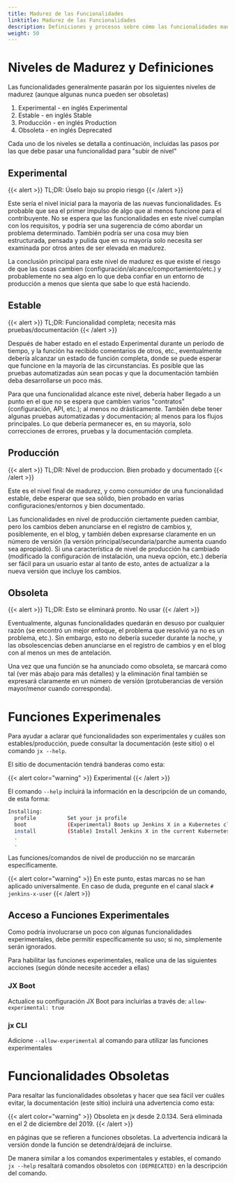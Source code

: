 ```yaml
---
title: Madurez de las Funcionalidades
linktitle: Madurez de las Funcionalidades
description: Definiciones y procesos sobre cómo las funcionalidades maduran o son obsoletas
weight: 50
---
```


# Niveles de Madurez y Definiciones

Las funcionalidades generalmente pasarán por los siguientes niveles de madurez (aunque algunas nunca pueden ser obsoletas)

1. Experimental - en inglés Experimental
2. Estable - en inglés Stable
3. Producción - en inglés Production
4. Obsoleta - en inglés Deprecated

Cada uno de los niveles se detalla a continuación, incluidas las pasos por las que debe pasar una funcionalidad para "subir de nivel"

## Experimental

{{< alert >}}
TL;DR: Úselo bajo su propio riesgo
{{< /alert >}}

Este sería el nivel inicial para la mayoría de las nuevas funcionalidades. Es probable que sea el primer impulso de algo que al menos funcione para el contribuyente. No se espera que las funcionalidades en este nivel cumplan con los requisitos, y podría ser una sugerencia de cómo abordar un problema determinado. También podría ser una cosa muy bien estructurada, pensada y pulida que en su mayoría solo necesita ser examinada por otros antes de ser elevada en madurez.

La conclusión principal para este nivel de madurez es que existe el riesgo de que las cosas cambien (configuración/alcance/comportamiento/etc.) y probablemente no sea algo en lo que deba confiar en un entorno de producción a menos que sienta que sabe lo que está haciendo.

## Estable

{{< alert >}}
TL;DR: Funcionalidad completa; necesita más pruebas/documentación
{{< /alert >}}

Después de haber estado en el estado Experimental durante un período de tiempo, y la función ha recibido comentarios de otros, etc., eventualmente debería alcanzar un estado de función completa, donde se puede esperar que funcione en la mayoría de las circunstancias. Es posible que las pruebas automatizadas aún sean pocas y que la documentación también deba desarrollarse un poco más.

Para que una funcionalidad alcance este nivel, debería haber llegado a un punto en el que no se espera que cambien varios "contratos" (configuración, API, etc.); al menos no drásticamente. También debe tener algunas pruebas automatizadas y documentación; al menos para los flujos principales. Lo que debería permanecer es, en su mayoría, solo correcciones de errores, pruebas y la documentación completa.

## Producción

{{< alert >}}
TL;DR: Nivel de produccion. Bien probado y documentado
{{< /alert >}}

Este es el nivel final de madurez, y como consumidor de una funcionalidad estable, debe esperar que sea sólido, bien probado en varias configuraciones/entornos y bien documentado.

Las funcionalidades en nivel de producción ciertamente pueden cambiar, pero los cambios deben anunciarse en el registro de cambios y, posiblemente, en el blog, y también deben expresarse claramente en un número de versión (la versión principal/secundaria/parche aumenta cuando sea apropiado). Si una característica de nivel de producción ha cambiado (modificado la configuración de instalación, una nueva opción, etc.) debería ser fácil para un usuario estar al tanto de esto, antes de actualizar a la nueva versión que incluye los cambios.

## Obsoleta

{{< alert >}}
TL;DR: Esto se eliminará pronto. No usar
{{< /alert >}}

Eventualmente, algunas funcionalidades quedarán en desuso por cualquier razón (se encontró un mejor enfoque, el problema que resolvió ya no es un problema, etc.). Sin embargo, esto no debería suceder durante la noche, y las obsolescencias deben anunciarse en el registro de cambios y en el blog con al menos un mes de antelación.

Una vez que una función se ha anunciado como obsoleta, se marcará como tal (ver más abajo para más detalles) y la eliminación final también se expresará claramente en un número de versión (protuberancias de versión mayor/menor cuando corresponda).

# Funciones Experimenales

Para ayudar a aclarar qué funcionalidades son experimentales y cuáles son estables/producción, puede consultar la documentación (este sitio) o el comando `jx --help`.

El sitio de documentación tendrá banderas como esta:

{{< alert color="warning" >}}
Experimental
{{< /alert >}}

El comando `--help` incluirá la información en la descripción de un comando, de esta forma:

```sh
Installing:
  profile          Set your jx profile
  boot             (Experimental) Boots up Jenkins X in a Kubernetes cluster using GitOps and a Jenkins X Pipeline
  install          (Stable) Install Jenkins X in the current Kubernetes cluster
  .
  .
```

Las funciones/comandos de nivel de producción no se marcarán específicamente.

{{< alert color="warning" >}}
En este punto, estas marcas no se han aplicado universalmente. En caso de duda, pregunte en el canal slack `# jenkins-x-user`
{{< /alert >}}

## Acceso a Funciones Experimentales

Como podría involucrarse un poco con algunas funcionalidades experimentales, debe permitir específicamente su uso; si no, simplemente serán ignorados.

Para habilitar las funciones experimentales, realice una de las siguientes acciones (según dónde necesite acceder a ellas)

### JX Boot

Actualice su configuración JX Boot para incluirlas a través de: `allow-experimental: true`

### jx CLI

Adicione `--allow-experimental` al comando para utilizar las funciones experimentales

# Funcionalidades Obsoletas

Para resaltar las funcionalidades obsoletas y hacer que sea fácil ver cuáles evitar, la documentación (este sitio) incluirá una advertencia como esta:

{{< alert color="warning" >}}
Obsoleta en jx desde 2.0.134. Será eliminada en el 2 de diciembre del 2019.
{{< /alert >}}

en páginas que se refieren a funciones obsoletas. La advertencia indicará la versión donde la función se detendrá/dejará de incluirse.

De manera similar a los comandos experimentales y estables, el comando `jx --help` resaltará comandos obsoletos con `(DEPRECATED)` en la descripción del comando.